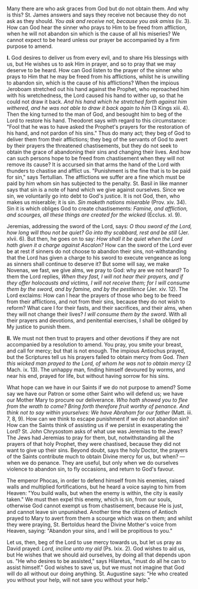 
Many there are who ask graces from God but do not obtain them. And why is this? St. James answers and says they receive not because they do not ask as they should. *You ask and receive not, because you ask amiss* (iv. 3). How can God hear the sinner who prays to Him to be freed from affliction, when he will not abandon sin which is the cause of all his miseries? We cannot expect to be heard unless our prayer be accompanied by a firm purpose to amend.

**I\.** God desires to deliver us from every evil, and to share His blessings with us, but He wishes us to ask Him in prayer, and so to pray that we may deserve to be heard. How can God listen to the prayer of the sinner who prays to Him that he may be freed from his afflictions, whilst he is unwilling to abandon sin, which is the cause of his afflictions? When the impious Jeroboam stretched out his hand against the Prophet, who reproached him with his wretchedness, the Lord caused his hand to wither up, so that he could not draw it back. *And his hand which he stretched forth against him withered, and he was not able to draw it back again to him* (3 Kings xiii. 4). Then the king turned to the man of God, and besought him to beg of the Lord to restore his hand. Theodoret says with regard to this circumstance: \"Fool that he was to have asked the Prophet\'s prayers for the restoration of his hand, and not pardon of his sins.\" Thus do many act; they beg of God to deliver them from their afflictions; they beg of the servants of God to avert by their prayers the threatened chastisements, but they do not seek to obtain the grace of abandoning their sins and changing their lives. And how can such persons hope to be freed from chastisement when they will not remove its cause? It is accursed sin that arms the hand of the Lord with thunders to chastise and afflict us. \"Punishment is the fine that is to be paid for sin,\" says Tertullian. The afflictions we suffer are a fine which must be paid by him whom sin has subjected to the penalty. St. Basil in like manner says that sin is a note of hand which we give against ourselves. Since we sin, we voluntarily go into debt to God\'s justice. It is not God, then, who makes us miserable; it is sin. *Sin maketh nations miserable* (Prov. xiv. 34). Sin it is which obliges God to create chastisements: *Famine, and affliction, and scourges, all these things are created for the wicked* (Ecclus. xl. 9).

Jeremias, addressing the sword of the Lord, says: *O thou sword of the Lord, how long will thou not be quiet? Go into thy scabbard, rest and be still* (Jer. xlvii. 6). But then, he goes on to say: *How shall it be quiet when the Lord hath given it a charge against Ascalon?* How can the sword of the Lord ever be at rest if sinners do not choose to abandon their sins, not-withstanding that the Lord has given a charge to his sword to execute vengeance as long as sinners shall continue to deserve it? But some will say, we make Novenas, we fast, we give alms, we pray to God: why are we not heard? To them the Lord replies, *When they fast, I will not hear their prayers, and if they offer holocausts and victims, I will not receive them; for I will consume them by the sword, and by famine, and by the pestilence* (Jer. xiv. 12). The Lord exclaims: How can I hear the prayers of those who beg to be freed from their afflictions, and not from their sins, because they do not wish to reform? What care I for their fasts, and their sacrifices, and their alms, when they will not change their lives? *I will consume them by the sword*. With all their prayers and devotions, and penitential exercises, I shall be obliged by My justice to punish them.

**II\.** We must not then trust to prayers and other devotions if they are not accompanied by a resolution to amend. You pray, you smite your breast, and call for mercy; but that is not enough. The impious Antiochus prayed, but the Scriptures tell us his prayers failed to obtain mercy from God. *Then this wicked man prayed to the Lord, of whom he was not to obtain mercy* (2 Mach. ix. 13). The unhappy man, finding himself devoured by worms, and near his end, prayed for life, but without having sorrow for his sins.

What hope can we have in our Saints if we do not purpose to amend? Some say we have our Patron or some other Saint who will defend us; we have our Mother Mary to procure our deliverance. *Who hath showed you to flee from the wrath to come? Bring forth therefore fruit worthy of penance. And think not to say within yourselves: We have Abraham for our father* (Matt. iii. 7, 8, 9). How can we think to escape punishment if we do not abandon sin? How can the Saints think of assisting us if we persist in exasperating the Lord? St. John Chrysostom asks of what use was Jeremias to the Jews? The Jews had Jeremias to pray for them, but, notwithstanding all the prayers of that holy Prophet, they were chastised, because they did not want to give up their sins. Beyond doubt, says the holy Doctor, the prayers of the Saints contribute much to obtain Divine mercy for us, but when? — when we do penance. They are useful, but only when we do ourselves violence to abandon sin, to fly occasions, and return to God\'s favour.

The emperor Phocas, in order to defend himself from his enemies, raised walls and multiplied fortifications, but he heard a voice saying to him from Heaven: \"You build walls, but when the enemy is within, the city is easily taken.\" We must then expel this enemy, which is sin, from our souls, otherwise God cannot exempt us from chastisement, because He is just, and cannot leave sin unpunished. Another time the citizens of Antioch prayed to Mary to avert from them a scourge which was on them; and whilst they were praying, St. Bertoldus heard the Divine Mother\'s voice from Heaven, saying: \"Abandon your sins, and I will be propitious to you.\"

Let us, then, beg of the Lord to use mercy towards us, but let us pray as David prayed: *Lord, incline unto my aid* (Ps. lxix. 2). God wishes to aid us, but He wishes that we should aid ourselves, by doing all that depends upon us. \"He who desires to be assisted,\" says Hilaretus, \"must do all he can to assist himself.\" God wishes to save us, but we must not imagine that God will do all without our doing anything. St. Augustine says: \"He who created you without your help, will not save you without your help.\"

